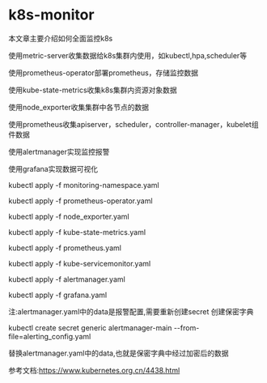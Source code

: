 # k8s-monitor

本文章主要介绍如何全面监控k8s

使用metric-server收集数据给k8s集群内使用，如kubectl,hpa,scheduler等

使用prometheus-operator部署prometheus，存储监控数据

使用kube-state-metrics收集k8s集群内资源对象数据

使用node_exporter收集集群中各节点的数据

使用prometheus收集apiserver，scheduler，controller-manager，kubelet组件数据

使用alertmanager实现监控报警

使用grafana实现数据可视化

kubectl apply -f monitoring-namespace.yaml

kubectl apply -f prometheus-operator.yaml

kubectl apply -f node_exporter.yaml

kubectl apply -f kube-state-metrics.yaml

kubectl apply -f prometheus.yaml

kubectl apply -f kube-servicemonitor.yaml

kubectl apply -f alertmanager.yaml

kubectl apply -f grafana.yaml

注:alertmanager.yaml中的data是报警配置,需要重新创建secret
创建保密字典

kubectl create  secret generic alertmanager-main --from-file=alerting_config.yaml

替换alertmanager.yaml中的data,也就是保密字典中经过加密后的数据 

参考文档:https://www.kubernetes.org.cn/4438.html


